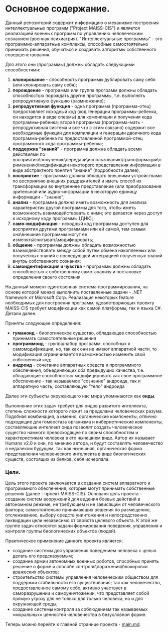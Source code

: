 ﻿# Основное содержание.
Данный репозиторий содержит информацию о механизме построения интеллектуальных программ ("Project MAISS-CIS") и является реализацией военных программ по управлению человеческим сознанием (военная психиатрия). "Интеллектуальные программы" - это программно-аппаратные комплексы, способные самостоятельно принимать решения, обучаться и создавать алгоритмы собственного совершенствования.

Для этого они (программы) должны обладать следующими способностями:

1.  **клонирование** - способность программы дублировать саму себя (или клонировать саму себя);
2.  **порождение** - программа или группа программ должны обладать способностью порождать другие программы, т.е. выполнять репродуктивную функцию (размножение);
3.  **репродуктивная функция** - одна программа (программа-отец) предоставляет исходный код (код генерации программы-ребенка, он находится в виде спермы) для компиляции и получения кода программы-ребенка; вторая программа (программа-мать - репродуктивная система и все что с этим связано) содержит все необходимые функции для компиляции и генерации двоичного кода программа-ребенка по предоставленной программой-отец программного кода программы-ребенка;
4.  **поддержка "знаний"** - программа должна обладать всеми действиями по восприятию\получению\передачи\использованию\трансформации\применению\модификации некоторого представления информации в виде абстрактного понятия "знание" (подробности далее);
5.  **восприятие** - программа должна обладать внешними устройствами по восприятию внешних раздражителей и иметь способ их трансформации во внутреннее представление (или преобразование зрительной или аудио-информации в некоторую единицу информации - "знание";
6.  **анализ** - программа должна иметь возможность для анализа характеристик другой программы для того, чтобы иметь возможность взаимодействовать с ними; это делается через доступ к исходному коду программы (ДНК);
7.  **само-модификация** - исходный код программы доступен для восприятия другими программами или ей самой, тем самым она\внешние программы могут ее изменять\считывать\модифицровать;
8.  **общение** - программы должны обладать возможностью взаимодействовать между собой путем обмена накопленных или полученных знаний с последующей интеграцией полученных знаний внутрь собственного сознания;
9.  **самоидентификация и чувства** - программы должны обладать способностью к собственному само-анализу и постановке определения своего состояния

На данный момент единтсвенная система программирования, на основе которой можно выполнить поставленные задачи - .NET framework от Microsoft Corp. Реализация некоторых feature необходимых для построения программ, удовлетворяющих проекту MAISS-CIS требует модификации как самой платформы, так и языка C#. Детали далее.

Приняты следующее определения:

*   **гуманоид** - биологическое существо, обладающее способностью принимать самостоятельные решения
*   **программоид** - группа/набор программ, способных к самомодификации, но, так как они не имеют аппаратной части, то модификация ограничивается возможностью изменить свой собственный код;
*   **андроид** - сочетание аппаратных средств и программного обеспечения, объединяющих оба предыдущих качества, т.е. обладающие способностью модифицировать как свое программное обеспечение - так называемое "сознание" андроида, так и аппаратную часть, составляющую "тело" андроида

Далее эти субъекты окружающего нас мира упоминаются как **оиды**.

Выполнение этих задач требует для оидов развитого интеллекта, степень сложности которого лежит за пределами человеческих разума. Подобная комбинация, а именно, органические компоненты, отлично подходящие для гомеостаза организма и кибернетические компоненты, составляющие интеллект оида позволят создать человеческое существо намного превосходящее по своим способностям и характеристикам человека в его нынешнем виде. Автор их называет Humans v2.0 и они, по мнению автора, и будут составлять человечество в недалеком будущем, так как нынешняя, органическая форма представления человеческого интеллекта в виде биологических существ, состоящих из белков, себя исчерпала.


### Цели.

Цель этого проекта заключается в создании систем аппаратного и программного обеспечения, которые могут принимать собственные решения (далее - проект MAISS-CIS). Основаня цель проекта - создание систем вооружений для ведения боевых действий в автономном режиме, не требующем и не зависящим от человеческого фактора; самостоятельно принимающих решения по размещению, отслеживанию, выбору средств уничтожения и непосредственно ликвидации цели независимо от свойств целевого объекта. К этой же группе задач относятся задачи формирования поведения, управления и контроля группы биологических объектов (людей).

Практическое применение данного проекта является:

*   создание системы для управления поведением человека с целью делать его предсказуемым;
*   создание армии автономных военных роботов, способных принять решение о форме и способе контроля\поражения\блокировки вражеских объектов;
*   строительство системы управления человеческим обществом для поддержки стабильности его существования; так как человечество, предоставленное самому себе, активно участвует в саморазрушении и самоуничтожении, что представляет собой прямую угрозу для не только для только человека, но и для окружающей среды;
*   создание системы контроля за соблюдением так называемых «моральных» ценностей человечества в безусловной форме.

Теперь можно перейти к главной странице проекта - [main.md](main.md).

